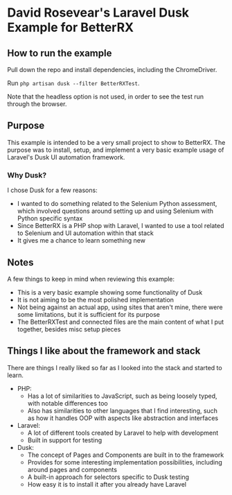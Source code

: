 # David Rosevear's Laravel Dusk Example for BetterRX

## How to run the example

Pull down the repo and install dependencies, including the ChromeDriver.

Run `php artisan dusk --filter BetterRXTest`.

Note that the headless option is not used, in order to see the test run through the browser.

## Purpose

This example is intended to be a very small project to show to BetterRX. The purpose was to install, setup, and implement a very basic example usage of Laravel's Dusk UI automation framework.

### Why Dusk?

I chose Dusk for a few reasons:
- I wanted to do something related to the Selenium Python assessment, which involved questions around setting up and using Selenium with Python specific syntax
- Since BetterRX is a PHP shop with Laravel, I wanted to use a tool related to Selenium and UI automation within that stack
- It gives me a chance to learn something new

## Notes

A few things to keep in mind when reviewing this example:
- This is a very basic example showing some functionality of Dusk
- It is not aiming to be the most polished implementation
- Not being against an actual app, using sites that aren't mine, there were some limitations, but it is sufficient for its purpose
- The BetterRXTest and connected files are the main content of what I put together, besides misc setup pieces

## Things I like about the framework and stack

There are things I really liked so far as I looked into the stack and started to learn.
- PHP:
  - Has a lot of similarities to JavaScript, such as being loosely typed, with notable differences too
  - Also has similarities to other languages that I find interesting, such as how it handles OOP with aspects like abstraction and interfaces
- Laravel:
  - A lot of different tools created by Laravel to help with development
  - Built in support for testing
- Dusk:
  - The concept of Pages and Components are built in to the framework
  - Provides for some interesting implementation possibilities, including around pages and components
  - A built-in approach for selectors specific to Dusk testing
  - How easy it is to install it after you already have Laravel
